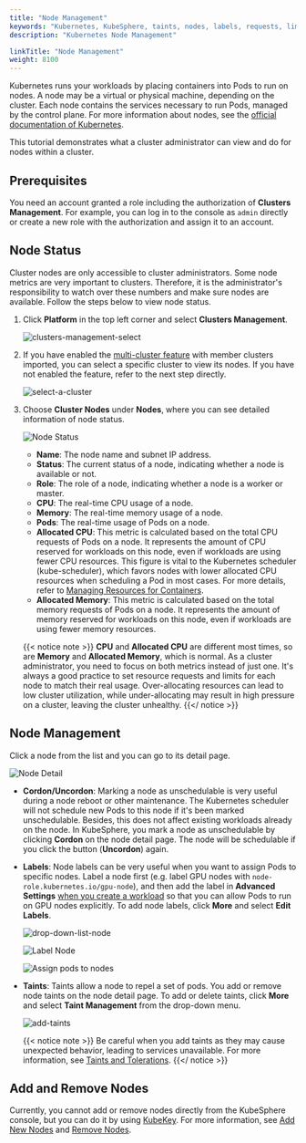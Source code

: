 ```yaml
---
title: "Node Management"
keywords: "Kubernetes, KubeSphere, taints, nodes, labels, requests, limits"
description: "Kubernetes Node Management"

linkTitle: "Node Management"
weight: 8100
---
```


Kubernetes runs your workloads by placing containers into Pods to run on nodes. A node may be a virtual or physical machine, depending on the cluster. Each node contains the services necessary to run Pods, managed by the control plane. For more information about nodes, see the [official documentation of Kubernetes](https://kubernetes.io/docs/concepts/architecture/nodes/).

This tutorial demonstrates what a cluster administrator can view and do for nodes within a cluster.

## Prerequisites

You need an account granted a role including the authorization of **Clusters Management**. For example, you can log in to the console as `admin` directly or create a new role with the authorization and assign it to an account.

## Node Status

Cluster nodes are only accessible to cluster administrators. Some node metrics are very important to clusters. Therefore, it is the administrator's responsibility to watch over these numbers and make sure nodes are available. Follow the steps below to view node status.

1. Click **Platform** in the top left corner and select **Clusters Management**.

    ![clusters-management-select](/images/docs/cluster-administration/node-management/clusters-management-select.jpg)

2. If you have enabled the [multi-cluster feature](../../multicluster-management/) with member clusters imported, you can select a specific cluster to view its nodes. If you have not enabled the feature, refer to the next step directly.

    ![select-a-cluster](/images/docs/cluster-administration/node-management/select-a-cluster.jpg)

3. Choose **Cluster Nodes** under **Nodes**, where you can see detailed information of node status.

    ![Node Status](/images/docs/cluster-administration/node-management/node_status.png)

    - **Name**: The node name and subnet IP address.
    - **Status**: The current status of a node, indicating whether a node is available or not.
    - **Role**: The role of a node, indicating whether a node is a worker or master.
    - **CPU**: The real-time CPU usage of a node.
    - **Memory**: The real-time memory usage of a node.
    - **Pods**: The real-time usage of Pods on a node.
    - **Allocated CPU**: This metric is calculated based on the total CPU requests of Pods on a node. It represents the amount of CPU reserved for workloads on this node, even if workloads are using fewer CPU resources. This figure is vital to the Kubernetes scheduler (kube-scheduler), which favors nodes with lower allocated CPU resources when scheduling a Pod in most cases. For more details, refer to [Managing Resources for Containers](https://kubernetes.io/docs/concepts/configuration/manage-resources-containers/).
    - **Allocated Memory**: This metric is calculated based on the total memory requests of Pods on a node. It represents the amount of memory reserved for workloads on this node, even if workloads are using fewer memory resources.

    {{< notice note >}}
**CPU** and **Allocated CPU** are different most times, so are **Memory** and **Allocated Memory**, which is normal. As a cluster administrator, you need to focus on both metrics instead of just one. It's always a good practice to set resource requests and limits for each node to match their real usage. Over-allocating resources can lead to low cluster utilization, while under-allocating may result in high pressure on a cluster, leaving the cluster unhealthy.
    {{</ notice >}}

## Node Management

Click a node from the list and you can go to its detail page.

![Node Detail](/images/docs/cluster-administration/node-management/node_detail.png)

- **Cordon/Uncordon**: Marking a node as unschedulable is very useful during a node reboot or other maintenance. The Kubernetes scheduler will not schedule new Pods to this node if it's been marked unschedulable. Besides, this does not affect existing workloads already on the node. In KubeSphere, you mark a node as unschedulable by clicking **Cordon** on the node detail page. The node will be schedulable if you click the button (**Uncordon**) again.
- **Labels**: Node labels can be very useful when you want to assign Pods to specific nodes. Label a node first (e.g. label GPU nodes with `node-role.kubernetes.io/gpu-node`), and then add the label in **Advanced Settings** [when you create a workload](../../project-user-guide/application-workloads/deployments/#step-5-configure-advanced-settings) so that you can allow Pods to run on GPU nodes explicitly. To add node labels, click **More** and select **Edit Labels**.

    ![drop-down-list-node](/images/docs/cluster-administration/node-management/drop-down-list-node.jpg)

    ![Label Node](/images/docs/cluster-administration/node-management/label_node.jpg)

    ![Assign pods to nodes](/images/docs/cluster-administration/node-management/assign_pods_to_node.jpg)

- **Taints**: Taints allow a node to repel a set of pods. You add or remove node taints on the node detail page. To add or delete taints, click **More** and select **Taint Management** from the drop-down menu.

    ![add-taints](/images/docs/cluster-administration/node-management/add-taints.jpg)

    {{< notice note >}}
Be careful when you add taints as they may cause unexpected behavior, leading to services unavailable. For more information, see [Taints and Tolerations](https://kubernetes.io/docs/concepts/scheduling-eviction/taint-and-toleration/).
    {{</ notice >}}

## Add and Remove Nodes

Currently, you cannot add or remove nodes directly from the KubeSphere console, but you can do it by using [KubeKey](https://github.com/kubesphere/kubekey). For more information, see [Add New Nodes](../../installing-on-linux/cluster-operation/add-new-nodes/) and [Remove Nodes](../../installing-on-linux/cluster-operation/remove-nodes/).

